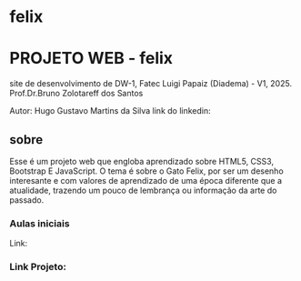 # felix
# PROJETO WEB - felix
site de desenvolvimento de DW-1, Fatec Luigi Papaiz (Diadema) - V1, 2025.
Prof.Dr.Bruno Zolotareff dos Santos

Autor: Hugo Gustavo Martins da Silva
link do linkedin:

## sobre

Esse é um projeto web que engloba aprendizado sobre HTML5, CSS3, Bootstrap E JavaScript. O tema é sobre o Gato Felix, por ser um desenho interesante e com valores de aprendizado de uma época diferente que a atualidade, trazendo um pouco de lembrança ou informação da arte do passado.

### Aulas iniciais
Link: 

### Link Projeto:

